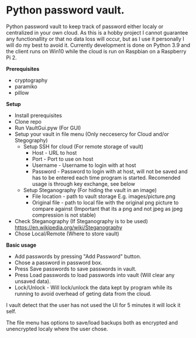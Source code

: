 # Python password vault.

Python password vault to keep track of password either localy or centralized in your own cloud.
As this is a hobby project I cannot guarantee any functionallity or that no data loss will occur, but as I use it personally I will do my best to avoid it.
Currently development is done on Python 3.9 and the client runs on Win10 while the cloud is run on Raspbian on a Raspberry Pi 2.

**Prerequisites**
- cryptography
- paramiko
- pillow

**Setup**
- Install prerequisites
- Clone repo
- Run VaultGui.pyw (For GUI)
- Setup your vault in file menu (Only neccesercy for Cloud and/or Stegography)
  - Setup SSH for cloud (For remote storage of vault)
    - Host - URL to host
    - Port - Port to use on host
    - Username - Username to login with at host
    - Password - Password to login with at host, will not be saved and has to be entered each time program is started. Recomended usage is through key exchange, see below
  - Setup Steganography (For hiding the vault in an image)
    - File location - path to vault storage E.g. images/picture.png
    - Original file - path to local file with the original png picture to compare against (Important that its a png and not jpeg as jpeg compression is not stable)
- Check Steganography (If Steganography is to be used) https://en.wikipedia.org/wiki/Steganography
- Chose Local/Remote (Where to store vault)

**Basic usage**
- Add passwords by pressing "Add Password" button.
- Chose a password in password box.
- Press Save passwords to save passwords in vault.
- Press Load passwords to load passwords into vault (Will clear any unsaved data).
- Lock/Unlock - Will lock/unlock the data kept by program while its running to avoid overhead of geting data from the cloud.

I vault detect that the user has not used the UI for 5 minutes it will lock it self.

The file menu has options to save/load backups both as encrypted and unencrypted localy where the user chose.
